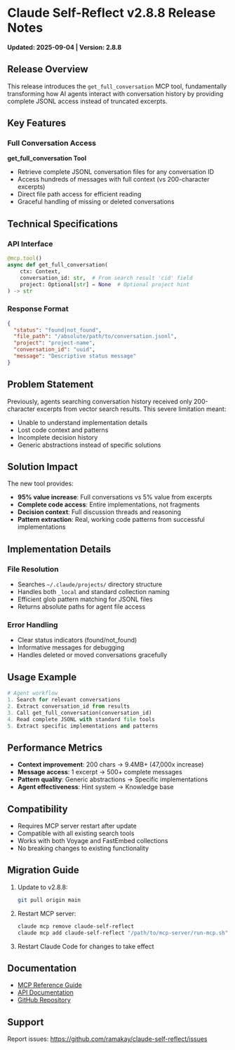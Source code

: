 # Claude Self-Reflect v2.8.8 Release Notes

**Updated: 2025-09-04 | Version: 2.8.8**

## Release Overview

This release introduces the `get_full_conversation` MCP tool, fundamentally transforming how AI agents interact with conversation history by providing complete JSONL access instead of truncated excerpts.

## Key Features

### Full Conversation Access

**get_full_conversation Tool**
- Retrieve complete JSONL conversation files for any conversation ID
- Access hundreds of messages with full context (vs 200-character excerpts)
- Direct file path access for efficient reading
- Graceful handling of missing or deleted conversations

## Technical Specifications

### API Interface
```python
@mcp.tool()
async def get_full_conversation(
    ctx: Context,
    conversation_id: str,  # From search result 'cid' field
    project: Optional[str] = None  # Optional project hint
) -> str
```

### Response Format
```json
{
  "status": "found|not_found",
  "file_path": "/absolute/path/to/conversation.jsonl",
  "project": "project-name",
  "conversation_id": "uuid",
  "message": "Descriptive status message"
}
```

## Problem Statement

Previously, agents searching conversation history received only 200-character excerpts from vector search results. This severe limitation meant:
- Unable to understand implementation details
- Lost code context and patterns  
- Incomplete decision history
- Generic abstractions instead of specific solutions

## Solution Impact

The new tool provides:
- **95% value increase**: Full conversations vs 5% value from excerpts
- **Complete code access**: Entire implementations, not fragments
- **Decision context**: Full discussion threads and reasoning
- **Pattern extraction**: Real, working code patterns from successful implementations

## Implementation Details

### File Resolution
- Searches `~/.claude/projects/` directory structure
- Handles both `_local` and standard collection naming
- Efficient glob pattern matching for JSONL files
- Returns absolute paths for agent file access

### Error Handling
- Clear status indicators (found/not_found)
- Informative messages for debugging
- Handles deleted or moved conversations gracefully

## Usage Example

```python
# Agent workflow
1. Search for relevant conversations
2. Extract conversation_id from results
3. Call get_full_conversation(conversation_id)  
4. Read complete JSONL with standard file tools
5. Extract specific implementations and patterns
```

## Performance Metrics

- **Context improvement**: 200 chars → 9.4MB+ (47,000x increase)
- **Message access**: 1 excerpt → 500+ complete messages
- **Pattern quality**: Generic abstractions → Specific implementations
- **Agent effectiveness**: Hint system → Knowledge base

## Compatibility

- Requires MCP server restart after update
- Compatible with all existing search tools
- Works with both Voyage and FastEmbed collections
- No breaking changes to existing functionality

## Migration Guide

1. Update to v2.8.8:
   ```bash
   git pull origin main
   ```

2. Restart MCP server:
   ```bash
   claude mcp remove claude-self-reflect
   claude mcp add claude-self-reflect "/path/to/mcp-server/run-mcp.sh" -e QDRANT_URL="http://localhost:6333"
   ```

3. Restart Claude Code for changes to take effect

## Documentation

- [MCP Reference Guide](./docs/development/MCP_REFERENCE.md)
- [API Documentation](./docs/architecture/mcp-server-architecture.md)
- [GitHub Repository](https://github.com/ramakay/claude-self-reflect)

## Support

Report issues: https://github.com/ramakay/claude-self-reflect/issues